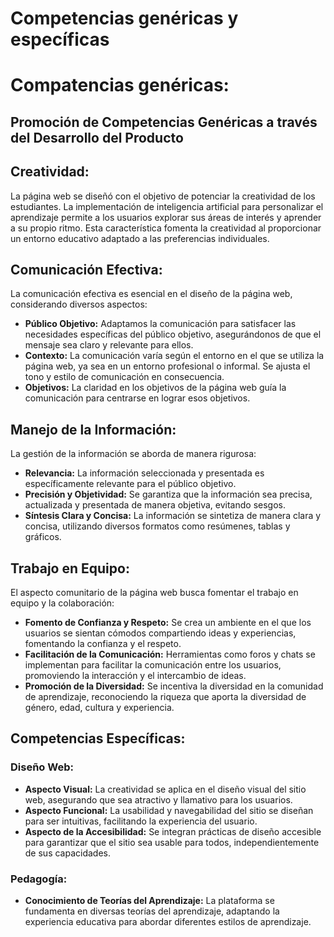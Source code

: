 # Competencias genéricas y específicas

# Compatencias genéricas:
## Promoción de Competencias Genéricas a través del Desarrollo del Producto

## Creatividad:

La página web se diseñó con el objetivo de potenciar la creatividad de los estudiantes. La implementación de inteligencia artificial para personalizar el aprendizaje permite a los usuarios explorar sus áreas de interés y aprender a su propio ritmo. Esta característica fomenta la creatividad al proporcionar un entorno educativo adaptado a las preferencias individuales.

## Comunicación Efectiva:

La comunicación efectiva es esencial en el diseño de la página web, considerando diversos aspectos:
- **Público Objetivo:** Adaptamos la comunicación para satisfacer las necesidades específicas del público objetivo, asegurándonos de que el mensaje sea claro y relevante para ellos.
- **Contexto:** La comunicación varía según el entorno en el que se utiliza la página web, ya sea en un entorno profesional o informal. Se ajusta el tono y estilo de comunicación en consecuencia.
- **Objetivos:** La claridad en los objetivos de la página web guía la comunicación para centrarse en lograr esos objetivos.

## Manejo de la Información:

La gestión de la información se aborda de manera rigurosa:
- **Relevancia:** La información seleccionada y presentada es específicamente relevante para el público objetivo.
- **Precisión y Objetividad:** Se garantiza que la información sea precisa, actualizada y presentada de manera objetiva, evitando sesgos.
- **Síntesis Clara y Concisa:** La información se sintetiza de manera clara y concisa, utilizando diversos formatos como resúmenes, tablas y gráficos.

## Trabajo en Equipo:

El aspecto comunitario de la página web busca fomentar el trabajo en equipo y la colaboración:
- **Fomento de Confianza y Respeto:** Se crea un ambiente en el que los usuarios se sientan cómodos compartiendo ideas y experiencias, fomentando la confianza y el respeto.
- **Facilitación de la Comunicación:** Herramientas como foros y chats se implementan para facilitar la comunicación entre los usuarios, promoviendo la interacción y el intercambio de ideas.
- **Promoción de la Diversidad:** Se incentiva la diversidad en la comunidad de aprendizaje, reconociendo la riqueza que aporta la diversidad de género, edad, cultura y experiencia.

 


## Competencias Específicas:

### Diseño Web:

- **Aspecto Visual:** La creatividad se aplica en el diseño visual del sitio web, asegurando que sea atractivo y llamativo para los usuarios.
- **Aspecto Funcional:** La usabilidad y navegabilidad del sitio se diseñan para ser intuitivas, facilitando la experiencia del usuario.
- **Aspecto de la Accesibilidad:** Se integran prácticas de diseño accesible para garantizar que el sitio sea usable para todos, independientemente de sus capacidades.

### Pedagogía:

- **Conocimiento de Teorías del Aprendizaje:** La plataforma se fundamenta en diversas teorías del aprendizaje, adaptando la experiencia educativa para abordar diferentes estilos de aprendizaje.

